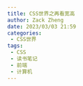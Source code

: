 ```yaml
---
title: CSS世界之再看宽高
author: Zack Zheng
date: 2023/03/03 21:59
categories:
 - CSS世界
tags:
 - CSS
 - 读书笔记
 - 前端
 - 计算机
---
```



<simple-img src="CSS世界之再看宽高.svg"/>
